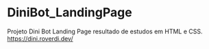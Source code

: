# DiniBot_LandingPage
Projeto Dini Bot Landing Page resultado de estudos em HTML e CSS.
https://dini.roverdi.dev/
